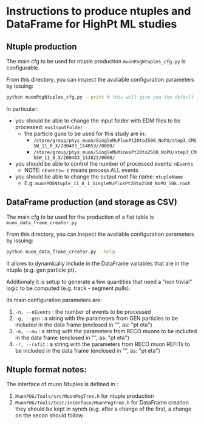 # Instructions to produce ntuples and DataFrame for HighPt ML studies

## Ntuple production

The main cfg to be used for ntuple production `muonPogNtuples_cfg.py` is configurable.

From this directory, you can inspect the available configuration parameters by issuing:

```bash
python muonPogNtuples_cfg.py --print # this will give you the default input parameters of the filler. 
```

In particular:
* you should be able to change the input folder with EDM files to be processed: `eosInputFolder`
  * the particle guns to be used for this study are in:
    * `/store/group/phys_muon/SingleMuPlusPt20to2500_NoPU/step3_CMSSW_11_0_X/200403_154053//0000/`
    * `/store/group/phys_muon/SingleMuMinusPt20to2500_NoPU/step3_CMSSW_11_0_X/200403_153823/0000/`
* you should be able to control the number of processed events: `nEvents`
  * NOTE: `nEvents=-1` means process ALL events
* you should be able to change the output root file name: `ntupleName`
  * E.g: `muonPOGNtuple_11_0_1_SingleMuPlusPt20to2500_NoPU_50k.root`

## DataFrame production (and storage as CSV)

The main cfg to be used for the production of a flat table is `muon_data_frame_creator.py`

From this directory, you can inspect the available configuration parameters by issuing:

```bash
python muon_data_frame_creator.py --help
```

It allows to dynamically include in the DataFrame variables that are in the ntuple (e.g. gen particle pt).

Additionaly it is setup to generate a few quantities that need a "non trivial" logic to be computed (e.g. track - segment pulls).

Its main configuration parameters are:
1. `-n, --nEvents` : the number of events to be processed
1. `-g, --gen` : a string with the parameters from GEN particles to be included in the data frame (enclosed in "", as: "pt eta")
1. `-m, --mu` : a string with the parameters from RECO muons to be included in the data frame (enclosed in "", as: "pt eta")
1. `-r, --refit` : a string with the parameters from RECO muon REFITs to be included in the data frame (enclosed in "", as: "pt eta")

## Ntuple format notes:

The interface of muon Ntuples is defined in : 
1. `MuonPOG/Tools/src/MuonPogTree.h` for ntuple production
2. `MuonPOG/Tools/test/interface/MuonPogTree.h` for DataFrame creation
they should be kept in synch (e.g. after a change of the first, a change on the secon should follow.
